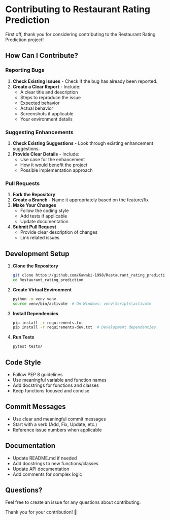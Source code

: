 # Contributing to Restaurant Rating Prediction

First off, thank you for considering contributing to the Restaurant Rating Prediction project! 

## How Can I Contribute?

### Reporting Bugs

1. **Check Existing Issues** - Check if the bug has already been reported.
2. **Create a Clear Report** - Include:
   - A clear title and description
   - Steps to reproduce the issue
   - Expected behavior
   - Actual behavior
   - Screenshots if applicable
   - Your environment details

### Suggesting Enhancements

1. **Check Existing Suggestions** - Look through existing enhancement suggestions.
2. **Provide Clear Details** - Include:
   - Use case for the enhancement
   - How it would benefit the project
   - Possible implementation approach

### Pull Requests

1. **Fork the Repository**
2. **Create a Branch** - Name it appropriately based on the feature/fix
3. **Make Your Changes**
   - Follow the coding style
   - Add tests if applicable
   - Update documentation
4. **Submit Pull Request**
   - Provide clear description of changes
   - Link related issues

## Development Setup

1. **Clone the Repository**
   ```bash
   git clone https://github.com/Kawaki-1998/Restaurant_rating_prediction.git
   cd Restaurant_rating_prediction
   ```

2. **Create Virtual Environment**
   ```bash
   python -m venv venv
   source venv/bin/activate  # On Windows: venv\Scripts\activate
   ```

3. **Install Dependencies**
   ```bash
   pip install -r requirements.txt
   pip install -r requirements-dev.txt  # Development dependencies
   ```

4. **Run Tests**
   ```bash
   pytest tests/
   ```

## Code Style

- Follow PEP 8 guidelines
- Use meaningful variable and function names
- Add docstrings for functions and classes
- Keep functions focused and concise

## Commit Messages

- Use clear and meaningful commit messages
- Start with a verb (Add, Fix, Update, etc.)
- Reference issue numbers when applicable

## Documentation

- Update README.md if needed
- Add docstrings to new functions/classes
- Update API documentation
- Add comments for complex logic

## Questions?

Feel free to create an issue for any questions about contributing.

Thank you for your contribution! 🎉 
